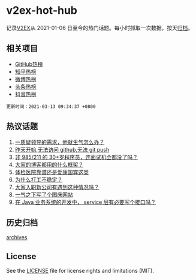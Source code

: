 # v2ex-hot-hub

 记录[V2EX](https://www.v2ex.com/)从 2021-01-06 日至今的热门话题。每小时抓取一次数据，按天[归档](archives)。
 
 ## 相关项目

- [GitHub热榜](https://github.com/snaildev/github-hot-hub)
- [知乎热榜](https://github.com/snaildev/zhihu-hot-hub)
- [微博热榜](https://github.com/snaildev/weibo-hot-hub)
- [头条热榜](https://github.com/snaildev/toutiao-hot-hub)
- [抖音热榜](https://github.com/snaildev/douyin-hot-hub)


 `更新时间：2021-03-13 09:34:37 +0800`

## 热议话题

1. [一质疑领导的需求，他就生气怎么办？](https://www.v2ex.com/t/761064)
1. [昨天开始,无法访问 github,无法 git push](https://www.v2ex.com/t/760912)
1. [非 985/211 的 30+岁程序员，连面试机会都没了吗？](https://www.v2ex.com/t/760929)
1. [大家的博客都用的什么框架？](https://www.v2ex.com/t/760952)
1. [体检医院靠谱还是爱康国宾这类](https://www.v2ex.com/t/760903)
1. [为什么打工不稳定？](https://www.v2ex.com/t/760965)
1. [大家入职新公司有遇到这种情况吗？](https://www.v2ex.com/t/760934)
1. [一气之下写了个图床网站](https://www.v2ex.com/t/761076)
1. [在 Java 业务系统的开发中， service 层有必要写个接口吗？](https://www.v2ex.com/t/760924)

## 历史归档

[archives](archives)

## License

See the [LICENSE](LICENSE) file for license rights and limitations (MIT).

